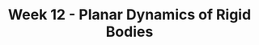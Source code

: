 ---
title: Week 12 - Planar Dynamics of Rigid Bodies
contents:
  - date: 2025-03-31
    items:
      - type: lecture
        topics:
          - No Class

  - date: 2025-04-02
    items:
      - type: lecture
        topics:
          - No Class

  - date: 2025-04-04
    items:
      - type: lecture
        topics:
          - Moment of Inertia, cont.
      

  - date: 2025-04-05
    items:
      - type: exam

---